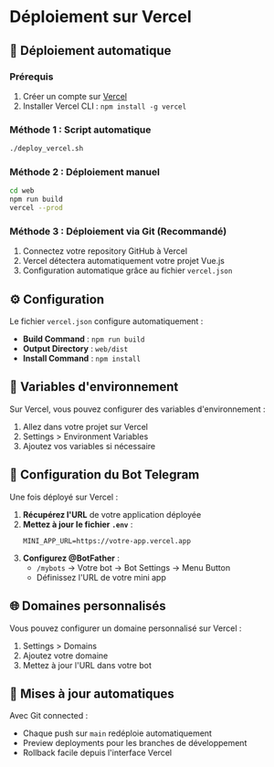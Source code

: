 # Déploiement sur Vercel

## 🚀 Déploiement automatique

### Prérequis
1. Créer un compte sur [Vercel](https://vercel.com)
2. Installer Vercel CLI : `npm install -g vercel`

### Méthode 1 : Script automatique
```bash
./deploy_vercel.sh
```

### Méthode 2 : Déploiement manuel
```bash
cd web
npm run build
vercel --prod
```

### Méthode 3 : Déploiement via Git (Recommandé)
1. Connectez votre repository GitHub à Vercel
2. Vercel détectera automatiquement votre projet Vue.js
3. Configuration automatique grâce au fichier `vercel.json`

## ⚙️ Configuration

Le fichier `vercel.json` configure automatiquement :
- **Build Command** : `npm run build`
- **Output Directory** : `web/dist`
- **Install Command** : `npm install`

## 🔧 Variables d'environnement

Sur Vercel, vous pouvez configurer des variables d'environnement :
1. Allez dans votre projet sur Vercel
2. Settings > Environment Variables
3. Ajoutez vos variables si nécessaire

## 📱 Configuration du Bot Telegram

Une fois déployé sur Vercel :

1. **Récupérez l'URL** de votre application déployée
2. **Mettez à jour le fichier `.env`** :
   ```
   MINI_APP_URL=https://votre-app.vercel.app
   ```
3. **Configurez @BotFather** :
   - `/mybots` → Votre bot → Bot Settings → Menu Button
   - Définissez l'URL de votre mini app

## 🌐 Domaines personnalisés

Vous pouvez configurer un domaine personnalisé sur Vercel :
1. Settings > Domains
2. Ajoutez votre domaine
3. Mettez à jour l'URL dans votre bot

## 🔄 Mises à jour automatiques

Avec Git connected :
- Chaque push sur `main` redéploie automatiquement
- Preview deployments pour les branches de développement
- Rollback facile depuis l'interface Vercel
